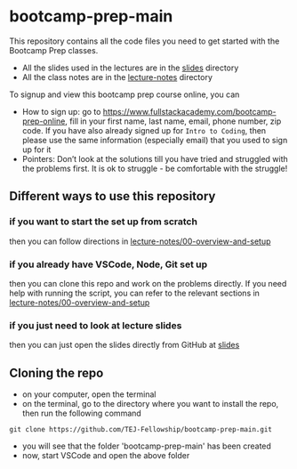 # bootcamp-prep-main

This repository contains all the code files you need to get started with the Bootcamp Prep classes.

- All the slides used in the lectures are in the [slides](slides) directory
- All the class notes are in the [lecture-notes](lecture-notes) directory

To signup and view this bootcamp prep course online, you can

- How to sign up: go to https://www.fullstackacademy.com/bootcamp-prep-online, fill in your first name, last name, email, phone number, zip code. If you have also already signed up for `Intro to Coding`, then please use the same information (especially email) that you used to sign up for it
- Pointers: Don’t look at the solutions till you have tried and struggled with the problems first. It is ok to struggle - be comfortable with the struggle!

## Different ways to use this repository

### if you want to start the set up from scratch

then you can follow directions in [lecture-notes/00-overview-and-setup](lecture-notes/00-overview-and-setup.md)

### if you already have VSCode, Node, Git set up

then you can clone this repo and work on the problems directly. If you need help with running the script, you can refer to the relevant sections in [lecture-notes/00-overview-and-setup](lecture-notes/00-overview-and-setup.md)

### if you just need to look at lecture slides

then you can just open the slides directly from GitHub at [slides](slides)

## Cloning the repo

- on your computer, open the terminal
- on the terminal, go to the directory where you want to install the repo, then run the following command

```
git clone https://github.com/TEJ-Fellowship/bootcamp-prep-main.git
```

- you will see that the folder 'bootcamp-prep-main' has been created
- now, start VSCode and open the above folder
